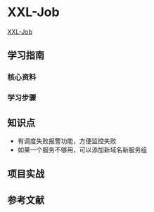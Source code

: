 # XXL-Job

[XXL-Job](https://www.xuxueli.com/xxl-job)

## 学习指南

### 核心资料

### 学习步骤

## 知识点

* 有调度失败报警功能，方便监控失败
* 如果一个服务不够用，可以添加新域名新服务组

## 项目实战

## 参考文献
